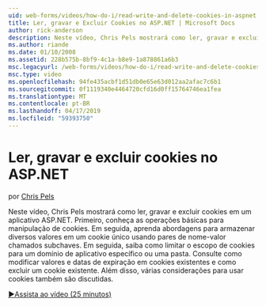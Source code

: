 ```yaml
---
uid: web-forms/videos/how-do-i/read-write-and-delete-cookies-in-aspnet
title: Ler, gravar e Excluir Cookies no ASP.NET | Microsoft Docs
author: rick-anderson
description: Neste vídeo, Chris Pels mostrará como ler, gravar e excluir cookies em um aplicativo ASP.NET. Primeiro, saber as operações básicas para manipular cooki...
ms.author: riande
ms.date: 01/10/2008
ms.assetid: 228b575b-8bf9-4c1a-b8e9-1a878861a6b3
msc.legacyurl: /web-forms/videos/how-do-i/read-write-and-delete-cookies-in-aspnet
msc.type: video
ms.openlocfilehash: 94fe435acbf1d51db0e65e63d012aa2afac7c6b1
ms.sourcegitcommit: 0f1119340e4464720cfd16d0ff15764746ea1fea
ms.translationtype: MT
ms.contentlocale: pt-BR
ms.lasthandoff: 04/17/2019
ms.locfileid: "59393750"
---
```

# <a name="read-write-and-delete-cookies-in-aspnet"></a>Ler, gravar e excluir cookies no ASP.NET

por [Chris Pels](https://twitter.com/chrispels)

Neste vídeo, Chris Pels mostrará como ler, gravar e excluir cookies em um aplicativo ASP.NET. Primeiro, conheça as operações básicas para manipulação de cookies. Em seguida, aprenda abordagens para armazenar diversos valores em um cookie único usando pares de nome-valor chamados subchaves. Em seguida, saiba como limitar o escopo de cookies para um domínio de aplicativo específico ou uma pasta. Consulte como modificar valores e datas de expiração em cookies existentes e como excluir um cookie existente. Além disso, várias considerações para usar cookies também são discutidas.

[&#9654;Assista ao vídeo (25 minutos)](https://channel9.msdn.com/Blogs/ASP-NET-Site-Videos/read-write-and-delete-cookies-in-aspnet)
